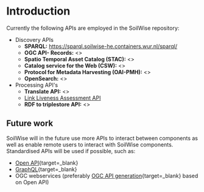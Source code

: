 # Introduction

Currently the following APIs are employed in the SoilWise repository:

- Discovery APIs
    - **SPARQL:** <https://sparql.soilwise-he.containers.wur.nl/sparql/>
    - **OGC API- Records:** <>
    - **Spatio Temporal Asset Catalog (STAC):** <>
    - **Catalog service for the Web (CSW):** <>
    - **Protocol for Metadata Harvesting (OAI-PMH):** <>
    - **OpenSearch:** <>
- Processing API's
    - **Translate API:** <>
    - [Link Liveness Assessment API](link_liveliness.md)
    - **RDF to triplestore API:** <>


## Future work

SoilWise will in the future use more APIs to interact between components as well as enable remote users to interact with SoilWise components. Standardised APIs will be used if possible, such as:

- [Open API](https://www.openapis.org/){target=_blank}
- [GraphQL](https://graphql.com){target=_blank}
- OGC webservices (preferably [OGC API generation](https://ogcapi.ogc.org/){target=_blank} based on Open API)
